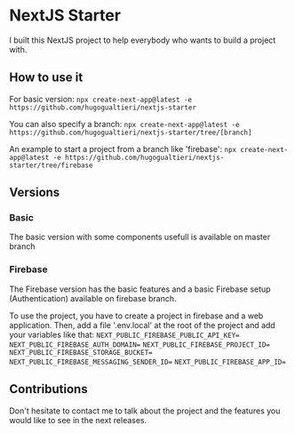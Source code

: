 # NextJS Starter

I built this NextJS project to help everybody who wants to build a project with.

## How to use it

For basic version: `npx create-next-app@latest -e https://github.com/hugogualtieri/nextjs-starter`

You can also specify a branch: `npx create-next-app@latest -e https://github.com/hugogualtieri/nextjs-starter/tree/[branch]`

An example to start a project from a branch like 'firebase': `npx create-next-app@latest -e https://github.com/hugogualtieri/nextjs-starter/tree/firebase`

## Versions

### Basic

The basic version with some components usefull is available on master branch

### Firebase

The Firebase version has the basic features and a basic Firebase setup (Authentication) available on firebase branch.

To use the project, you have to create a project in firebase and a web application. Then, add a file '.env.local' at the root of the project and add your variables like that:
`NEXT_PUBLIC_FIREBASE_PUBLIC_API_KEY=`
`NEXT_PUBLIC_FIREBASE_AUTH_DOMAIN=`
`NEXT_PUBLIC_FIREBASE_PROJECT_ID=`
`NEXT_PUBLIC_FIREBASE_STORAGE_BUCKET=`
`NEXT_PUBLIC_FIREBASE_MESSAGING_SENDER_ID=`
`NEXT_PUBLIC_FIREBASE_APP_ID=`

## Contributions

Don't hesitate to contact me to talk about the project and the features you would like to see in the next releases.
